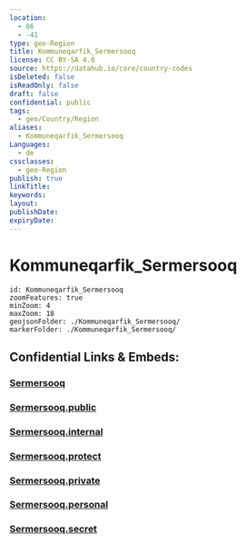 ```yaml
---
location:
  - 66
  - -41
type: geo-Region
title: Kommuneqarfik_Sermersooq
license: CC BY-SA 4.0
source: https://datahub.io/core/country-codes
isDeleted: false
isReadOnly: false
draft: false
confidential: public
tags:
  - geo/Country/Region
aliases:
  - Kommuneqarfik_Sermersooq
Languages:
  - de
cssclasses:
  - geo-Region
publish: true
linkTitle:
keywords:
layout:
publishDate:
expiryDate:
---
```


# Kommuneqarfik_Sermersooq

```leaflet
id: Kommuneqarfik_Sermersooq
zoomFeatures: true 
minZoom: 4 
maxZoom: 18
geojsonFolder: ./Kommuneqarfik_Sermersooq/
markerFolder: ./Kommuneqarfik_Sermersooq/
```


## Confidential Links & Embeds: 

### [Sermersooq](/_Standards/Earth/Continent/Europe/Europe~North/Greenland/Communities~Greenland/Sermersooq.md) 

### [Sermersooq.public](/_public/Earth/Continent/Europe/Europe~North/Greenland/Communities~Greenland/Sermersooq.public.md) 

### [Sermersooq.internal](/_internal/Earth/Continent/Europe/Europe~North/Greenland/Communities~Greenland/Sermersooq.internal.md) 

### [Sermersooq.protect](/_protect/Earth/Continent/Europe/Europe~North/Greenland/Communities~Greenland/Sermersooq.protect.md) 

### [Sermersooq.private](/_private/Earth/Continent/Europe/Europe~North/Greenland/Communities~Greenland/Sermersooq.private.md) 

### [Sermersooq.personal](/_personal/Earth/Continent/Europe/Europe~North/Greenland/Communities~Greenland/Sermersooq.personal.md) 

### [Sermersooq.secret](/_secret/Earth/Continent/Europe/Europe~North/Greenland/Communities~Greenland/Sermersooq.secret.md)

